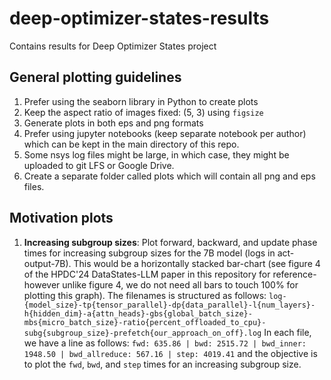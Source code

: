 # deep-optimizer-states-results
Contains results for Deep Optimizer States project

## General plotting guidelines
1. Prefer using the seaborn library in Python to create plots
2. Keep the aspect ratio of images fixed: (5, 3) using `figsize`
3. Generate plots in both eps and png formats
4. Prefer using jupyter notebooks (keep separate notebook per author) which can be kept in the main directory of this repo.
5. Some nsys log files might be large, in which case, they might be uploaded to git LFS or Google Drive.
6. Create a separate folder called plots which will contain all png and eps files.

## Motivation plots
1. **Increasing subgroup sizes**: Plot forward, backward, and update phase times for increasing subgroup sizes for the 7B model (logs in act-output-7B). This would be a horizontally stacked bar-chart (see figure 4 of the HPDC'24 DataStates-LLM paper in this repository for reference- however unlike figure 4, we do not need all bars to touch 100% for plotting this graph). 
The filenames is structured as follows: `log-{model_size}-tp{tensor_parallel}-dp{data_parallel}-l{num_layers}-h{hidden_dim}-a{attn_heads}-gbs{global_batch_size}-mbs{micro_batch_size}-ratio{percent_offloaded_to_cpu}-subg{subgroup_size}-prefetch{our_approach_on_off}.log`
In each file, we have a line as follows: `fwd: 635.86 | bwd: 2515.72 | bwd_inner: 1948.50 | bwd_allreduce: 567.16 | step: 4019.41` and the objective is to plot the `fwd`, `bwd`, and `step` times for an increasing subgroup size.